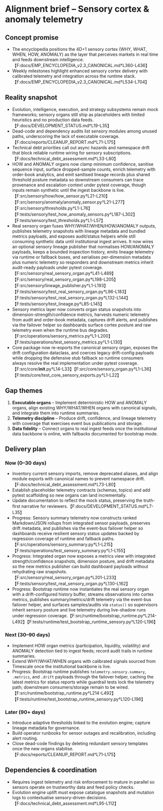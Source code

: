 # Alignment brief – Sensory cortex & anomaly telemetry

## Concept promise

- The encyclopedia positions the 4D+1 sensory cortex (WHY, WHAT, WHEN, HOW,
  ANOMALY) as the layer that perceives markets in real time and feeds downstream
  intelligence.【F:docs/EMP_ENCYCLOPEDIA_v2.3_CANONICAL.md†L360-L436】
- Weekly milestones highlight enhanced sensory cortex delivery with calibrated
  telemetry and integration across the runtime stack.【F:docs/EMP_ENCYCLOPEDIA_v2.3_CANONICAL.md†L534-L704】

## Reality snapshot

- Evolution, intelligence, execution, and strategy subsystems remain mock
  frameworks; sensory organs still ship as placeholders with limited heuristics
  and no production data feeds.【F:docs/DEVELOPMENT_STATUS.md†L19-L35】
- Dead-code and dependency audits list sensory modules among unused paths,
  underscoring the lack of executable coverage.【F:docs/reports/CLEANUP_REPORT.md†L71-L175】
- Technical debt priorities call out async hazards and namespace drift that block
  reliable runtime wiring for sensory subscriptions.【F:docs/technical_debt_assessment.md†L33-L80】
- HOW and ANOMALY organs now clamp minimum confidence, sanitise sequence input,
  surface dropped-sample counts, enrich telemetry with order-book analytics, and
  emit sanitised lineage records plus shared threshold posture metadata so
  downstream consumers can trace provenance and escalation context under pytest
  coverage, though inputs remain synthetic until the ingest backbone is
  live.【F:src/sensory/how/how_sensor.py†L21-L210】【F:src/sensory/anomaly/anomaly_sensor.py†L21-L277】【F:src/sensory/thresholds.py†L1-L76】【F:tests/sensory/test_how_anomaly_sensors.py†L187-L302】【F:tests/sensory/test_thresholds.py†L1-L57】
- Real sensory organ fuses WHY/WHAT/WHEN/HOW/ANOMALY outputs, publishes
  telemetry snapshots with lineage metadata and bundled metrics payloads, and
  exposes audit/status helpers
  while still consuming synthetic data until institutional ingest arrives. It
  now wires an optional sensory lineage publisher that normalises HOW/ANOMALY
  payloads, keeps a bounded inspection history, emits lineage telemetry via
  runtime or fallback buses, and serialises per-dimension metadata plus numeric
  telemetry so responders and downstream metrics inherit audit-ready payloads
  under pytest coverage.【F:src/sensory/real_sensory_organ.py†L41-L489】【F:src/sensory/real_sensory_organ.py†L198-L205】【F:src/sensory/lineage_publisher.py†L1-L193】【F:tests/sensory/test_real_sensory_organ.py†L96-L183】【F:tests/sensory/test_real_sensory_organ.py†L132-L144】【F:tests/sensory/test_lineage.py†L85-L145】
- Sensory metrics layer now converts organ status snapshots into
  dimension-strength/confidence metrics, harvests numeric telemetry from audit
  and order-book metadata, captures drift alerts, and publishes via the failover
  helper so dashboards surface cortex posture and raw telemetry even when the
  runtime bus degrades.【F:src/operations/sensory_metrics.py†L1-L200】【F:tests/operations/test_sensory_metrics.py†L1-L130】
- Core package now re-exports the canonical sensory organ, exposes the drift
  configuration dataclass, and coerces legacy drift-config payloads while
  dropping the defensive stub fallback so runtime consumers always resolve the
  real implementation under pytest coverage.【F:src/core/__init__.py†L14-L33】【F:src/core/sensory_organ.py†L1-L36】【F:tests/core/test_core_sensory_exports.py†L1-L22】

## Gap themes

1. **Executable organs** – Implement deterministic HOW and ANOMALY organs, align
   existing WHY/WHAT/WHEN organs with canonical signals, and integrate them into
   runtime summaries.
2. **Telemetry discipline** – Produce drift, confidence, and lineage telemetry
   with coverage that exercises event bus publications and storage.
3. **Data fidelity** – Connect organs to real ingest feeds once the institutional
   data backbone is online, with fallbacks documented for bootstrap mode.

## Delivery plan

### Now (0–30 days)

- Inventory current sensory imports, remove deprecated aliases, and align module
  exports with canonical names to prevent namespace drift.【F:docs/technical_debt_assessment.md†L73-L80】
- Establish placeholder telemetry contracts (schemas, topics) and add pytest
  scaffolding so new organs can land incrementally.
- Update documentation to reflect the mock status, preserving the truth-first
  narrative for reviewers.【F:docs/DEVELOPMENT_STATUS.md†L7-L35】
- Progress: Sensory summary telemetry now constructs ranked Markdown/JSON
  rollups from integrated sensor payloads, preserves drift metadata, and
  publishes via the event-bus failover helper so dashboards receive resilient
  sensory status updates backed by regression coverage of runtime and fallback
  paths.【F:src/operations/sensory_summary.py†L1-L215】【F:tests/operations/test_sensory_summary.py†L1-L155】
- Progress: Integrated organ now exposes a metrics view with integrated
  strength/confidence snapshots, dimension posture, and drift metadata so the
  new metrics publisher can build dashboard payloads without rehydrating raw
  snapshots.【F:src/sensory/real_sensory_organ.py†L201-L233】【F:tests/sensory/test_real_sensory_organ.py†L130-L162】
- Progress: Bootstrap runtime now instantiates the real sensory organ with a
  drift-configured history buffer, streams observations into cortex metrics,
  publishes summary/metrics/drift telemetry via the event-bus failover helper,
  and surfaces samples/audits via `status()` so supervisors inherit sensory
  posture and live telemetry during live-shadow runs under regression
  coverage.【F:src/runtime/bootstrap_runtime.py†L214-L492】【F:tests/runtime/test_bootstrap_runtime_sensory.py†L120-L196】

### Next (30–90 days)

- Implement HOW organ metrics (participation, liquidity, volatility) and ANOMALY
  detection tied to ingest feeds; record audit trails in runtime summaries.
- Extend WHY/WHAT/WHEN organs with calibrated signals sourced from Timescale once
  the institutional backbone is live.
- Progress: Bootstrap runtime publishes `telemetry.sensory.summary`,
  `.metrics`, and `.drift` payloads through the failover helper, caching the
  latest metrics for status reports while guardrail tests lock the telemetry
  path; downstream consumers/storage remain to be wired.【F:src/runtime/bootstrap_runtime.py†L214-L492】【F:tests/runtime/test_bootstrap_runtime_sensory.py†L120-L196】

### Later (90+ days)

- Introduce adaptive thresholds linked to the evolution engine; capture lineage
  metadata for governance.
- Build operator runbooks for sensor outages and recalibration, including alert
  routing.
- Close dead-code findings by deleting redundant sensory templates once the new
  organs stabilise.【F:docs/reports/CLEANUP_REPORT.md†L71-L175】

## Dependencies & coordination

- Requires ingest telemetry and risk enforcement to mature in parallel so sensors
  operate on trustworthy data and feed policy checks.
- Evolution engine uplift must expose catalogue snapshots and mutation logs to
  contextualise sensory-driven decisions.【F:docs/technical_debt_assessment.md†L95-L112】
